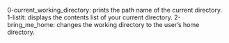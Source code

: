 0-current_working_directory: prints the path name of the current directory.
1-listit: displays the contents list of your current directory.
2-bring_me_home: changes the working directory to the user’s home directory.
